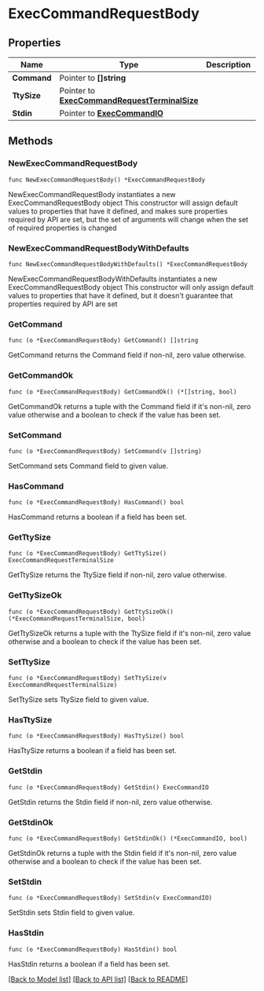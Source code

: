 # ExecCommandRequestBody

## Properties

Name | Type | Description | Notes
------------ | ------------- | ------------- | -------------
**Command** | Pointer to **[]string** |  | [optional] 
**TtySize** | Pointer to [**ExecCommandRequestTerminalSize**](ExecCommandRequestTerminalSize.md) |  | [optional] 
**Stdin** | Pointer to [**ExecCommandIO**](ExecCommandIO.md) |  | [optional] 

## Methods

### NewExecCommandRequestBody

`func NewExecCommandRequestBody() *ExecCommandRequestBody`

NewExecCommandRequestBody instantiates a new ExecCommandRequestBody object
This constructor will assign default values to properties that have it defined,
and makes sure properties required by API are set, but the set of arguments
will change when the set of required properties is changed

### NewExecCommandRequestBodyWithDefaults

`func NewExecCommandRequestBodyWithDefaults() *ExecCommandRequestBody`

NewExecCommandRequestBodyWithDefaults instantiates a new ExecCommandRequestBody object
This constructor will only assign default values to properties that have it defined,
but it doesn't guarantee that properties required by API are set

### GetCommand

`func (o *ExecCommandRequestBody) GetCommand() []string`

GetCommand returns the Command field if non-nil, zero value otherwise.

### GetCommandOk

`func (o *ExecCommandRequestBody) GetCommandOk() (*[]string, bool)`

GetCommandOk returns a tuple with the Command field if it's non-nil, zero value otherwise
and a boolean to check if the value has been set.

### SetCommand

`func (o *ExecCommandRequestBody) SetCommand(v []string)`

SetCommand sets Command field to given value.

### HasCommand

`func (o *ExecCommandRequestBody) HasCommand() bool`

HasCommand returns a boolean if a field has been set.

### GetTtySize

`func (o *ExecCommandRequestBody) GetTtySize() ExecCommandRequestTerminalSize`

GetTtySize returns the TtySize field if non-nil, zero value otherwise.

### GetTtySizeOk

`func (o *ExecCommandRequestBody) GetTtySizeOk() (*ExecCommandRequestTerminalSize, bool)`

GetTtySizeOk returns a tuple with the TtySize field if it's non-nil, zero value otherwise
and a boolean to check if the value has been set.

### SetTtySize

`func (o *ExecCommandRequestBody) SetTtySize(v ExecCommandRequestTerminalSize)`

SetTtySize sets TtySize field to given value.

### HasTtySize

`func (o *ExecCommandRequestBody) HasTtySize() bool`

HasTtySize returns a boolean if a field has been set.

### GetStdin

`func (o *ExecCommandRequestBody) GetStdin() ExecCommandIO`

GetStdin returns the Stdin field if non-nil, zero value otherwise.

### GetStdinOk

`func (o *ExecCommandRequestBody) GetStdinOk() (*ExecCommandIO, bool)`

GetStdinOk returns a tuple with the Stdin field if it's non-nil, zero value otherwise
and a boolean to check if the value has been set.

### SetStdin

`func (o *ExecCommandRequestBody) SetStdin(v ExecCommandIO)`

SetStdin sets Stdin field to given value.

### HasStdin

`func (o *ExecCommandRequestBody) HasStdin() bool`

HasStdin returns a boolean if a field has been set.


[[Back to Model list]](../README.md#documentation-for-models) [[Back to API list]](../README.md#documentation-for-api-endpoints) [[Back to README]](../README.md)


